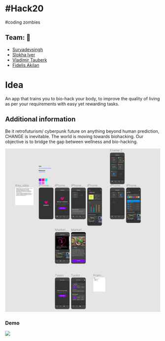 
# #Hack20
#coding zombies

## Team: :busts_in_silhouette:

+  [Suryadevsingh](https://www.linkedin.com/in/surya-dev-singh-1887b9169/)
+  [Slokha Iyer](https://www.linkedin.com/in/slokha-iyer-9987a1191/)
+  [Vladimir Tauberk](http://linkedin.com/in/tauberk)
+  [Fidelis Akilan](https://www.linkedin.com/in/fidelis-akilan-315aa37a/)

# Idea
An app that trains you to bio-hack your body, to improve the quality of living as per your requirements with easy yet rewarding tasks.

## Additional information
Be it retrofuturism/ cyberpunk future on anything beyond human prediction, CHANGE is inevitable. The world is moving towards biohacking. Our objective is to bridge the gap between wellness and bio-hacking.

![fluter_file_picker](https://github.com/gauthamns/biohack20/blob/master/figma.png)


### Demo
 <p>
     <img src="https://github.com/gauthamns/biohack20/blob/master/biohack1.gif?raw=true"/>
 
 </p>
